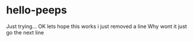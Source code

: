 # hello-peeps
Just trying...
OK lets hope this works
i just removed a line
Why wont it just go the next line
